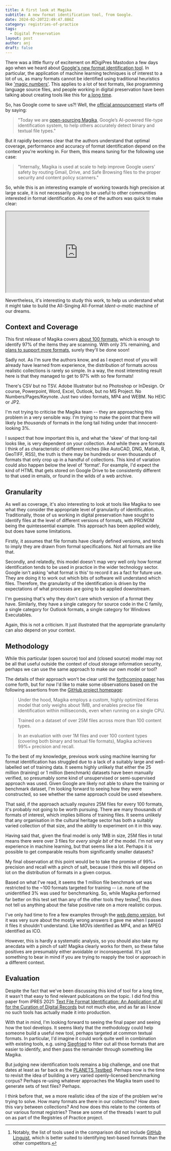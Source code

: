 ```yaml
---
title: A first look at Magika
subtitle: A new format identification tool, from Google.
date: 2024-02-20T22:49:47.886Z
category: registries-of-practice
tags:
  - Digital Preservation
layout: post
author: anj
draft: false
---
```

There was a little flurry of excitement on #DigiPres Mastodon a few days ago when we heard about [Google's new format identification tool](https://mastodon.social/@Ange/111939777883334772). In particular, the application of machine learning techniques is of interest to a lot of us, as many formats cannot be identified using traditional heuristics like ['magic numbers'](https://en.wikipedia.org/wiki/Magic_number_(programming)#In_files). This applies to a lot of text formats, like programming language source files, and people working in digital preservation have been talking about creating tools like this for [a long time](https://anjackson.net/2016/06/08/frontiers-in-format-identification/#developing-identification-techniques-for-text-formats).

So, has Google come to save us?!  Well, the [official announcement](https://opensource.googleblog.com/2024/02/magika-ai-powered-fast-and-efficient-file-type-identification.html) starts off by saying:

> "Today we are [open-sourcing Magika](https://google.github.io/magika/), Google’s AI-powered file-type identification system, to help others accurately detect binary and textual file types."

But it rapidly becomes clear that the authors understand that optimal coverage, performance and accuracy of format identification depend on the context you're working in. For them, this means tuning for the following use case:

> "Internally, Magika is used at scale to help improve Google users’ safety by routing Gmail, Drive, and Safe Browsing files to the proper security and content policy scanners."

So, while this is an interesting example of working towards high precision at large scale, it is not necessarily going to be useful to other communities interested in format identification.  As one of the authors was quick to make clear:

<iframe src="https://mastodon.social/@Ange/111943077577813361/embed" width="450" height="255" allowfullscreen="allowfullscreen" sandbox="allow-scripts allow-same-origin allow-popups allow-popups-to-escape-sandbox allow-forms"></iframe>

Nevertheless, it's interesting to study this work, to help us understand what it might take to build the All-Singing All-Format _Ident-o-matic_ machine of our dreams.

## Context and Coverage

This first release of Magika covers [about 100 formats](https://github.com/google/magika/blob/main/docs/supported-content-types-list.md), which is enough to identify 97% of the items they are scanning. With only 3% remaining, and [plans to support more formats](https://github.com/google/magika?tab=readme-ov-file#q-why-does-magika-support-only-100-content-types-and-not-many-more), surely they'll be done soon!

Sadly not.  As I'm sure the authors know, and as I expect most of you will already have learned from experience, the distribution of formats across realistic collections is rarely so simple. In a way, the most interesting result here is that they managed to get to 97% with so few formats!

There's CSV but no TSV. Adobe Illustrator but no Photoshop or InDesign. Or course, Powerpoint, Word, Excel, Outlook, but no MS Project. No Numbers/Pages/Keynote. Just two video formats, MP4 and WEBM. No HEIC or JP2. 

I'm not trying to criticise the Magika team -- they are approaching this problem in a very sensible way. I'm trying to make the point that there will likely be _thousands_ of formats in the long tail hiding under that innocent-looking 3%.

I suspect that how important this is, and what the 'skew' of that long-tail looks like, is very dependent on your collection. And while there are formats I think of as characteristic of different niches (like AutoCAD, DNG, Matlab, R, GeoTIFF, RSS), the truth is there may be hundreds or even thousands of formats that only crop up in a handful of collections. This kind of variation could also happen below the level of 'format'. For example, I'd expect the kind of HTML that gets stored on Google Drive to be consistently different to that used in emails, or found in the wilds of a web archive.

## Granularity

As well as coverage, it's also interesting to look at tools like Magika to see what they consider the appropriate level of granularity of identification.  Traditionally, those of us working in digital preservation have sought to identify files at the level of different versions of formats, with PRONOM being the quintessential example. This approach has been applied widely, but does have some limitations.

Firstly, it assumes that file formats have clearly defined versions, and tends to imply they are drawn from formal specifications. Not all formats are like that.

Secondly, and relatedly, this model doesn't map very well only how format identification tends to be used in practice in the wider technology sector. Google isn't asking 'what format is this' to record it as a fact for future use.  They are doing it to work out which bits of software will understand which files. Therefore, the granularity of the identification is driven by the expectations of what processes are going to be applied downstream.

 I'm guessing that's why they don't care which version of a format they have. Similarly, they have a single category for source code in the C family, a single category for Outlook formats, a single category for Windows Executables.

Again, this is not a criticism. It just illustrated that the appropriate granularity can also depend on your context.

## Methodology

While this particular (open source) tool and (closed source) model may not be all that useful outside the context of cloud storage information security, perhaps we can use the same approach to make our own model or tool?

The details of their approach won't be clear until the [forthcoming paper](https://google.github.io/magika/) has come forth, but for now I'd like to make some observations based on the following assertions from the [GitHub project homepage](https://github.com/google/magika?tab=readme-ov-file#magika):

> Under the hood, Magika employs a custom, highly optimized Keras model that only weighs about 1MB, and enables precise file identification within milliseconds, even when running on a single CPU.

> Trained on a dataset of over 25M files across more than 100 content types.

> In an evaluation with over 1M files and over 100 content types (covering both binary and textual file formats), Magika achieves 99%+ precision and recall.

To the best of my knowledge, previous work using machine learning for format identification has struggled due to a lack of a suitably large and well-labelled set of training data. It seems highly unlikely that either the 25 million (training) or 1 million (benchmark) datasets have been manually verified, so presumably some kind of unsupervised or semi-supervised approach was used.  Given Google are likely not able to share the training or benchmark dataset, I'm looking forward to seeing how they were constructed, so see whether the same approach could be used elsewhere.

That said, if the approach actually _requires_ 25M files for every 100 formats, it's probably not going to be worth pursuing. There are many thousands of formats of interest, which implies billions of training files. It seems unlikely that any organisation in the cultural heritage sector has both a suitably varied collection of that size, and the ability to experiment on it in this way. 

Having said that, given the final model is only 1MB in size, 25M files in total means there were over 3 files for _every single bit_ of the model.  I'm not very experience in machine learning, but that seems like a lot. Perhaps it is possible to get comparable results from significantly smaller datasets? 

My final observation at this point would be to take the promise of 99%+ precision and recall with a pinch of salt, because I think this will depend on lot on the distribution of formats in a given corpus.

Based on what I've read, it seems the 1 million file benchmark set was restricted to the ~100 formats targeted for training -- i.e. none of the unidentified 3% was used for benchmarking. So, while Magika performed far better on this test set than any of the other tools they tested[^1], this does not tell us anything about the false positive rate on a more realistic corpus.

I've only had time to fire a few examples through the [web demo version](https://google.github.io/magika/), but it was very sure about the mostly wrong answers it gave me when I passed it files it shouldn't understand. Like MOVs identified as MP4, and an MPEG identified as ICO.

However, this is hardly a systematic analysis, so you should also take my anecdata with a pinch of salt! Magika clearly works for them, so these false positives are presumably either avoidable or inconsequential. It's just something to bear in mind if you are trying to reapply the tool or approach in a different context.

## Evaluation

Despite the fact that we've been discussing this kind of tool for a long time, it wasn't that easy to find relevant publications on the topic.  I did find this paper from iPRES 2021: [Text File Format Identification: An Application of AI for the Curation of Digital Records](https://phaidra.univie.ac.at/detail/o:1424885) but not much else, and as far as I know no such tools has actually made it into production.

With that in mind, I'm looking forward to seeing the final paper and seeing how the tool develops.  It seems likely that the methodology could help someone build a useful new tool, perhaps targeted at common textual formats.  In particular, I'd imagine it could work quite well in combination with existing tools, e.g. using [Siegfried](https://www.itforarchivists.com/siegfried) to filter out all those formats that are easier to identify, and then pass the remainder through something like Magika.

But judging new identification tools remains a big challenge, and one that dates at least as far back as the [PLANETS Testbed](https://planets-project.eu/about/#objectives).  Perhaps now is the time to revisit the idea of building a very varied openly-licensed benchmarking corpus? Perhaps re-using whatever approaches the Magika team used to generate sets of test files? Perhaps.

I think before that, we a more realistic idea of the size of the problem we're trying to solve. How many formats are there in our collections? How does this vary between collections? And how does this relate to the contents of our various format registries?  These are some of the threads I want to pull on as part of the Registries of Practice project. 

[^1]: Notably, the list of tools used in the comparison did not include [GitHub Linguist](https://github.com/github-linguist/linguist?tab=readme-ov-file#linguist), which is better suited to identifying text-based formats than the other competitors.
